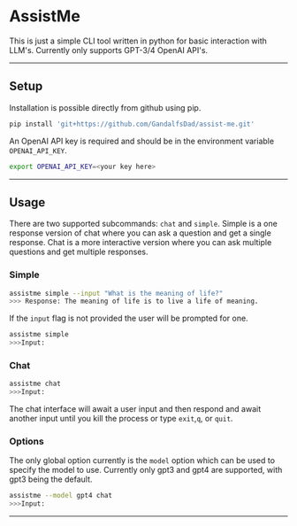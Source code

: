 # AssistMe
This is just a simple CLI tool written in python for basic interaction with LLM's.
Currently only supports GPT-3/4 OpenAI API's.

---
## Setup
Installation is possible directly from github using pip.
```bash
pip install 'git+https://github.com/GandalfsDad/assist-me.git'
```
An OpenAI API key is required and should be in the environment variable `OPENAI_API_KEY`.

```bash
export OPENAI_API_KEY=<your key here>
```

---
## Usage
There are two supported subcommands: `chat` and `simple`.
Simple is a one response version of chat where you can ask a question and get a single response.
Chat is a more interactive version where you can ask multiple questions and get multiple responses.

### Simple
```bash
assistme simple --input "What is the meaning of life?"
>>> Response: The meaning of life is to live a life of meaning.
```

If the `input` flag is not provided the user will be prompted for one.

```bash
assistme simple
>>>Input: 
```

### Chat
```bash
assistme chat
>>>Input: 
```
The chat interface will await a user input  and then respond and await another input until you kill the process or type `exit`,`q`, or `quit`.

### Options
The only global option currently is the `model` option which can be used to specify the model to use.
Currently only gpt3 and gpt4 are supported, with gpt3 being the default.

```bash
assistme --model gpt4 chat
>>>Input: 
```
---